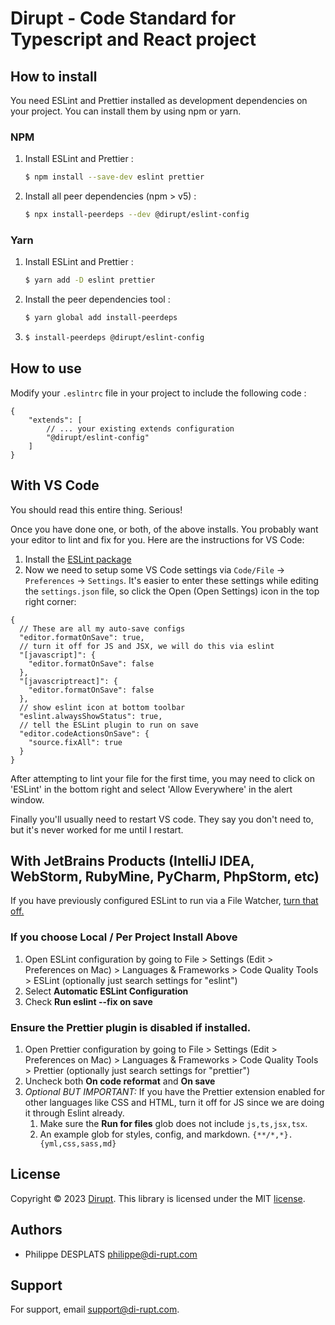 # Dirupt - Code Standard for Typescript and React project

## How to install
You need ESLint and Prettier installed as development dependencies on your project. You can install them by using npm or yarn.

### NPM
1. Install ESLint and Prettier :
	```bash
	$ npm install --save-dev eslint prettier
	```
2. Install all peer dependencies (npm > v5) :
	```bash
	$ npx install-peerdeps --dev @dirupt/eslint-config
	```

### Yarn
1. Install ESLint and Prettier :
   ```bash
   $ yarn add -D eslint prettier
   ```
2. Install the peer dependencies tool :
   ```bash
   $ yarn global add install-peerdeps
   ```
3. 
	```bash
 	$ install-peerdeps @dirupt/eslint-config
	```

## How to use
Modify your `.eslintrc` file in your project to include the following code :
```json5
{
	"extends": [
		// ... your existing extends configuration
		"@dirupt/eslint-config"
	]
}
```

## With VS Code

You should read this entire thing. Serious!

Once you have done one, or both, of the above installs. You probably want your editor to lint and fix for you. Here are the instructions for VS Code:

1. Install the [ESLint package](https://marketplace.visualstudio.com/items?itemName=dbaeumer.vscode-eslint)
2. Now we need to setup some VS Code settings via `Code/File` → `Preferences` → `Settings`. It's easier to enter these settings while editing the `settings.json` file, so click the Open (Open Settings) icon in the top right corner:
```
{
  // These are all my auto-save configs
  "editor.formatOnSave": true,
  // turn it off for JS and JSX, we will do this via eslint
  "[javascript]": {
	"editor.formatOnSave": false
  },
  "[javascriptreact]": {
	"editor.formatOnSave": false
  },
  // show eslint icon at bottom toolbar
  "eslint.alwaysShowStatus": true,
  // tell the ESLint plugin to run on save
  "editor.codeActionsOnSave": {
	"source.fixAll": true
  }
}
```

After attempting to lint your file for the first time, you may need to click on 'ESLint' in the bottom right and select 'Allow Everywhere' in the alert window.

Finally you'll usually need to restart VS code. They say you don't need to, but it's never worked for me until I restart.

## With JetBrains Products (IntelliJ IDEA, WebStorm, RubyMine, PyCharm, PhpStorm, etc)

If you have previously configured ESLint to run via a File Watcher, [turn that off.](https://www.jetbrains.com/help/idea/using-file-watchers.html#enableFileWatcher)

### If you choose Local / Per Project Install Above
1. Open ESLint configuration by going to File > Settings (Edit > Preferences on Mac) > Languages & Frameworks > Code Quality Tools > ESLint (optionally just search settings for "eslint")
1. Select **Automatic ESLint Configuration**
1. Check **Run eslint --fix on save**

### Ensure the Prettier plugin is disabled if installed.

1. Open Prettier configuration by going to File > Settings (Edit > Preferences on Mac) > Languages & Frameworks > Code Quality Tools > Prettier (optionally just search settings for "prettier")
1. Uncheck both **On code reformat** and **On save**
1. *Optional BUT IMPORTANT:* If you have the Prettier extension enabled for other languages like CSS and HTML, turn it off for JS since we are doing it through Eslint already.
	1. Make sure the **Run for files** glob does not include `js,ts,jsx,tsx`.
	2. An example glob for styles, config, and markdown. `{**/*,*}.{yml,css,sass,md}`

## License

Copyright © 2023 [Dirupt](https://www.di-rupt.com/?utm_source=github). This library is licensed under the MIT [license](/LICENCE).

## Authors

- Philippe DESPLATS [philippe@di-rupt.com](mailto:philippe@di-rupt.com)

## Support

For support, email [support@di-rupt.com](mailto:support@di-rupt.com).
